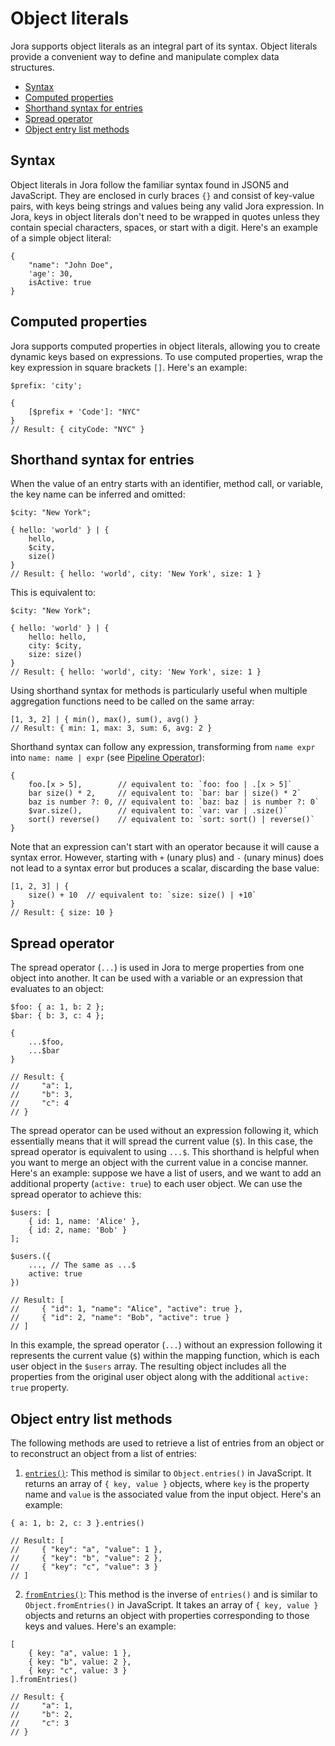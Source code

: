 # Object literals

Jora supports object literals as an integral part of its syntax. Object literals provide a convenient way to define and manipulate complex data structures.

- [Syntax](#syntax)
- [Computed properties](#computed-properties)
- [Shorthand syntax for entries](#shorthand-syntax-for-entries)
- [Spread operator](#spread-operator)
- [Object entry list methods](#object-entry-list-methods)

## Syntax

Object literals in Jora follow the familiar syntax found in JSON5 and JavaScript. They are enclosed in curly braces `{}` and consist of key-value pairs, with keys being strings and values being any valid Jora expression. In Jora, keys in object literals don't need to be wrapped in quotes unless they contain special characters, spaces, or start with a digit. Here's an example of a simple object literal:

```jora
{
    "name": "John Doe",
    'age': 30,
    isActive: true
}
```

## Computed properties

Jora supports computed properties in object literals, allowing you to create dynamic keys based on expressions. To use computed properties, wrap the key expression in square brackets `[]`. Here's an example:

```jora
$prefix: 'city';

{
    [$prefix + 'Code']: "NYC"
}
// Result: { cityCode: "NYC" }
```

## Shorthand syntax for entries

When the value of an entry starts with an identifier, method call, or variable, the key name can be inferred and omitted:

```jora
$city: "New York";

{ hello: 'world' } | {
    hello,
    $city,
    size()
}
// Result: { hello: 'world', city: 'New York', size: 1 }
```

This is equivalent to:

```jora
$city: "New York";

{ hello: 'world' } | {
    hello: hello,
    city: $city,
    size: size()
}
// Result: { hello: 'world', city: 'New York', size: 1 }
```

Using shorthand syntax for methods is particularly useful when multiple aggregation functions need to be called on the same array:

```jora
[1, 3, 2] | { min(), max(), sum(), avg() }
// Result: { min: 1, max: 3, sum: 6, avg: 2 }
```

Shorthand syntax can follow any expression, transforming from `name expr` into `name: name | expr` (see [Pipeline Operator](./operators.md#pipeline-operator)):

```jora
{
    foo.[x > 5],        // equivalent to: `foo: foo | .[x > 5]`
    bar size() * 2,     // equivalent to: `bar: bar | size() * 2`
    baz is number ?: 0, // equivalent to: `baz: baz | is number ?: 0`
    $var.size(),        // equivalent to: `var: var | .size()`
    sort() reverse()    // equivalent to: `sort: sort() | reverse()`
}
```

Note that an expression can't start with an operator because it will cause a syntax error. However, starting with `+` (unary plus) and `-` (unary minus) does not lead to a syntax error but produces a scalar, discarding the base value:

```jora
[1, 2, 3] | {
    size() + 10  // equivalent to: `size: size() | +10`
} 
// Result: { size: 10 }
```

## Spread operator

The spread operator (`...`) is used in Jora to merge properties from one object into another. It can be used with a variable or an expression that evaluates to an object:

```jora
$foo: { a: 1, b: 2 };
$bar: { b: 3, c: 4 };

{
    ...$foo,
    ...$bar
}

// Result: {
//     "a": 1,
//     "b": 3,
//     "c": 4
// }
```

The spread operator can be used without an expression following it, which essentially means that it will spread the current value (`$`). In this case, the spread operator is equivalent to using `...$`. This shorthand is helpful when you want to merge an object with the current value in a concise manner. Here's an example: suppose we have a list of users, and we want to add an additional property (`active: true`) to each user object. We can use the spread operator to achieve this:

```jora
$users: [
    { id: 1, name: 'Alice' },
    { id: 2, name: 'Bob' }
];

$users.({
    ..., // The same as ...$
    active: true
})

// Result: [
//     { "id": 1, "name": "Alice", "active": true },
//     { "id": 2, "name": "Bob", "active": true }
// ]
```

In this example, the spread operator (`...`) without an expression following it represents the current value (`$`) within the mapping function, which is each user object in the `$users` array. The resulting object includes all the properties from the original user object along with the additional `active: true` property.

## Object entry list methods

The following methods are used to retrieve a list of entries from an object or to reconstruct an object from a list of entries:

1. [`entries()`](./methods-builtin.md#entries): This method is similar to `Object.entries()` in JavaScript. It returns an array of `{ key, value }` objects, where `key` is the property name and `value` is the associated value from the input object. Here's an example:

```jora
{ a: 1, b: 2, c: 3 }.entries()

// Result: [
//     { "key": "a", "value": 1 },
//     { "key": "b", "value": 2 },
//     { "key": "c", "value": 3 }
// ]
```

2. [`fromEntries()`](./methods-builtin.md#fromentries): This method is the inverse of `entries()` and is similar to `Object.fromEntries()` in JavaScript. It takes an array of `{ key, value }` objects and returns an object with properties corresponding to those keys and values. Here's an example:

```jora
[
    { key: "a", value: 1 },
    { key: "b", value: 2 },
    { key: "c", value: 3 }
].fromEntries()

// Result: {
//     "a": 1,
//     "b": 2,
//     "c": 3
// }
```
